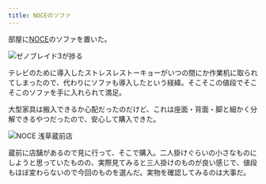 ```yaml
---
title: NOCEのソファ
---
```

部屋に[NOCE](https://www.noce.co.jp/)のソファを置いた。

![](https://lh5.googleusercontent.com/je2URLrh3OD4qJQAVhvJUVq-K5gN2fSEMO_FtXUltTD2oAbaPjdCm9mThBpNOtgyfcPZ_NZd1H7vTno1ilGoh90HkJPZQ9SZd-2eswO4SYJsy8cM64-3ZtfdqZMpRMhXiP_OsDPUXlPuAAbSNauNMv1wVbvpJAISJ__qECwON8FZNNb8LiURl4d0OoHH0w "ゼノブレイド3が捗る")

テレビのために導入したストレスレストーキョーがいつの間にか作業机に取られてしまったので、代わりにソファも導入したという経緯。そこそこの値段でそこそこのソファを手に入れられて満足。

大型家具は搬入できるか心配だったのだけど、これは座面・背面・脚と細かく分解できるやつだったので、安心して購入できた。

![](https://lh5.googleusercontent.com/5nnCtmH71pwA9pY7iFq1Zf3N4KmceDd1FQq2_ES6v3Iu-5_Vv1ZIctDGwpimEjE5m-Eyxbv5my-nuaP-piwLYEvjwu7hHYYUF5cf31kTmhkTgBU06iZjhidBXHMHqXDIjTpLH_kXBng3xvRsuRy82l7s80rwamrLkLJ59Z78Hw6plCwq8JQeIdOtYUJHxA "NOCE 浅草蔵前店")

蔵前に店舗があるので見に行って、そこで購入。二人掛けぐらいの小さなものにしようと思っていたものの、実際見てみると三人掛けのものが良い感じで、値段もほぼ変わらないので今回のものを選んだ。実物を確認してみるのは大事だ。
